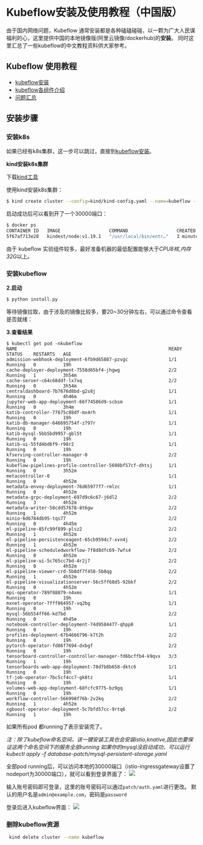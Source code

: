 # Kubeflow安装及使用教程（中国版）

由于国内网络问题，Kubeflow 通常安装都是各种磕磕碰碰，以一颗为广大人民谋福利的心，这里提供中国的本地镜像版(阿里云镜像/dockerhub)的**安装**。
同时这里汇总了一些kubeflow的中文教程资料供大家参考。

## Kubeflow 使用教程
- [kubeflow安装](/README.md)
- [kubeflow各组件介绍](/docs/introduction.md)
- [问题汇总](/docs/problems.md)

## 安装步骤

### 安装k8s

如果已经有k8s集群，这一步可以跳过，直接到[kubeflow安装](https://github.com/shikanon/kubeflow-manifests#%E5%AE%89%E8%A3%85kubeflow)。

**kind安装k8s集群**

下载[kind工具](https://github.com/kubernetes-sigs/kind/tags)

使用kind安装k8s集群：

```bash
$ kind create cluster --config=kind/kind-config.yaml --name=kubeflow --image=kindest/node:v1.16.9
```

启动成功后可以看到开了一个30000端口：
```bash
$ docker ps
CONTAINER ID   IMAGE                  COMMAND                  CREATED         STATUS         PORTS                                                 NAMES
5f67af713e28   kindest/node:v1.19.1   "/usr/local/bin/entr…"   3 minutes ago   Up 3 minutes   0.0.0.0:30000->30000/tcp, 127.0.0.1:56682->6443/tcp   kubeflow-control-plane
```

由于 kubeflow 实验组件较多，最好准备机器的最低配置能够大于*CPU8核,内存32G*以上。

### 安装kubeflow

**2.启动**
```bash
$ python install.py
```

等待镜像拉取，由于涉及的镜像比较多，要20~30分钟左右，可以通过命令查看是否就绪：

**3.查看结果**
```
$ kubectl get pod -nkubeflow
NAME                                                        READY   STATUS    RESTARTS   AGE
admission-webhook-deployment-6fb9d65887-pzvgc               1/1     Running   0          19h
cache-deployer-deployment-7558d65bf4-jhgwg                  2/2     Running   1          3h54m
cache-server-c64c68ddf-lx7xq                                2/2     Running   0          3h54m
centraldashboard-7b7676d8bd-g2s8j                           1/1     Running   0          4h46m
jupyter-web-app-deployment-66f74586d9-scbsm                 1/1     Running   0          3h4m
katib-controller-77675c88df-mx4rh                           1/1     Running   0          19h
katib-db-manager-646695754f-z797r                           1/1     Running   0          19h
katib-mysql-5bb5bd9957-gbl5t                                1/1     Running   0          19h
katib-ui-55fd4bd6f9-r98r2                                   1/1     Running   0          19h
kfserving-controller-manager-0                              2/2     Running   0          19h
kubeflow-pipelines-profile-controller-5698bf57cf-dhtsj      1/1     Running   0          3h52m
metacontroller-0                                            1/1     Running   0          4h52m
metadata-envoy-deployment-76d65977f7-rmlzc                  1/1     Running   0          4h52m
metadata-grpc-deployment-697d9c6c67-j6dl2                   2/2     Running   3          4h52m
metadata-writer-58cdd57678-8t6gw                            2/2     Running   1          4h52m
minio-6d6784db95-tqs77                                      2/2     Running   0          4h45m
ml-pipeline-85fc99f899-plsz2                                2/2     Running   1          4h52m
ml-pipeline-persistenceagent-65cb9594c7-xvn4j               2/2     Running   1          4h52m
ml-pipeline-scheduledworkflow-7f8d8dfc69-7wfs4              2/2     Running   0          4h52m
ml-pipeline-ui-5c765cc7bd-4r2j7                             2/2     Running   0          4h52m
ml-pipeline-viewer-crd-5b8df7f458-5b8qg                     2/2     Running   1          4h52m
ml-pipeline-visualizationserver-56c5ff68d5-92bkf            2/2     Running   0          4h52m
mpi-operator-789f88879-n4xms                                1/1     Running   0          19h
mxnet-operator-7fff864957-vq2bg                             1/1     Running   0          19h
mysql-56b554ff66-kd7bd                                      2/2     Running   0          4h45m
notebook-controller-deployment-74d9584477-qhpp8             1/1     Running   0          19h
profiles-deployment-67b4666796-k7t2h                        2/2     Running   0          19h
pytorch-operator-fd86f7694-dxbgf                            2/2     Running   0          19h
tensorboard-controller-controller-manager-fd6bcffb4-k9qvx   3/3     Running   1          19h
tensorboards-web-app-deployment-78d7b8b658-dktc6            1/1     Running   0          19h
tf-job-operator-7bc5cf4cc7-gk8tz                            1/1     Running   0          19h
volumes-web-app-deployment-68fcfc9775-bz9gq                 1/1     Running   0          19h
workflow-controller-566998f76b-2v2kq                        2/2     Running   1          4h52m
xgboost-operator-deployment-5c7bfd57cc-9rtq6                2/2     Running   1          19h
```

如果所有pod 都running了表示安装完了。

*注：除了kubeflow命名空间，该一键安装工具也会安装istio,knative,因此也要保证这两个命名空间下的服务全部running*
*如果你的mysql没启动成功，可以运行kubectl apply -f database-patch/mysql-persistent-storage.yaml*

全部pod running后，可以访问本地的30000端口（istio-ingressgateway设置了nodeport为30000端口），就可以看到登录界面了：
![](/example/dex登录界面.png)

输入账号密码即可登录，这里的账号密码可以通过`patch/auth.yaml`进行更改。
默认的用户名是`admin@example.com`，密码是`password`

登录后进入kubeflow界面：
![](/example/kubeflow-dashboardcenter.png)

### 删除kubeflow资源

```bash
 kind delete cluster --name kubeflow
```

